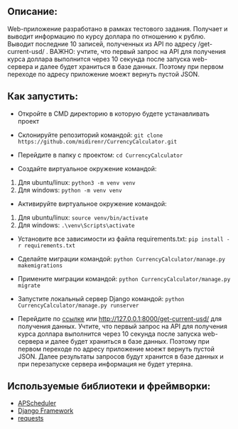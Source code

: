 ## Описание:
Web-приложение разработано в рамках тестового задания. Получает и выводит информацию по курсу доллара по отношению к рублю. Выводит последние 10 записей, полученных из API по адресу /get-current-usd/ .
ВАЖНО: учтите, что первый запрос на API для получения курса доллара выполнится через 10 секунда после запуска web-сервера и далее будет храниться в базе данных. Поэтому при первом переходе по адресу приложение моежт вернуть пустой JSON.

## Как запустить:
- Откройте в CMD директорию в которую будете устанавливать проект
- Склонируйте репозиторий командой: ```git clone https://github.com/midirenr/CurrencyCalculator.git```

- Перейдите в папку с проектом: ```cd CurrencyCalculator```

- Создайте виртуальное окружение командой:
1) Для ubuntu/linux: ```python3 -m venv venv```
2) Для windows: ```python -m venv venv```

- Активируйте виртуальное окружение командой:
1) Для ubuntu/linux: ```source venv/bin/activate```
2) Для windows: ```.\venv\Scripts\activate```

- Установите все зависимости из файла requirements.txt: ```pip install -r requirements.txt```

- Сделайте миграции командой: ```python CurrencyCalculator/manage.py makemigrations```

- Примените миграции командой: ```python CurrencyCalculator/manage.py migrate```

- Запустите локальный сервер Django командой: ```python CurrencyCalculator/manage.py runserver```

- Перейдите по [ссылке](http://127.0.0.1:8000/get-current-usd/) или http://127.0.0.1:8000/get-current-usd/ для получения данных. Учтите, что первый запрос на API для получения курса доллара выполнится через 10 секунда после запуска web-сервера и далее будет храниться в базе данных. Поэтому при первом переходе по адресу приложение моежт вернуть пустой JSON. Далее результаты запросов будут хранится в базе данных и при перезапуске сервера информация не будет утеряна.

## Используемые библиотеки и фреймворки:
- [APScheduler](https://pypi.org/project/APScheduler/)
- [Django Framework](https://www.djangoproject.com/)
- [requests](https://requests.readthedocs.io/en/latest/)
